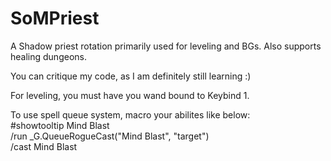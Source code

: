 # SoMPriest
A Shadow priest rotation primarily used for leveling and BGs. Also supports healing dungeons.

You can critique my code, as I am definitely still learning :)

For leveling, you must have you wand bound to Keybind 1.

To use spell queue system, macro your abilites like below:<br>
#showtooltip Mind Blast<br>
/run _G.QueueRogueCast("Mind Blast", "target")<br>
/cast Mind Blast

